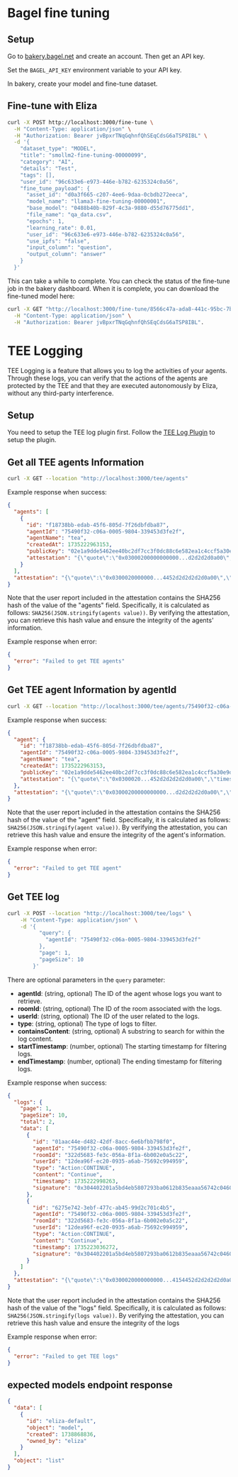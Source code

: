 # Bagel fine tuning

## Setup

Go to [bakery.bagel.net](https://bakery.bagel.net) and create an account. Then get an API key.

Set the `BAGEL_API_KEY` environment variable to your API key.

In bakery, create your model and fine-tune dataset.

## Fine-tune with Eliza

```bash
curl -X POST http://localhost:3000/fine-tune \
  -H "Content-Type: application/json" \
  -H "Authorization: Bearer jvBpxrTNqGqhnfQhSEqCdsG6aTSP8IBL" \
  -d '{
    "dataset_type": "MODEL",
    "title": "smollm2-fine-tuning-00000099",
    "category": "AI",
    "details": "Test",
    "tags": [],
    "user_id": "96c633e6-e973-446e-b782-6235324c0a56",
    "fine_tune_payload": {
      "asset_id": "d0a3f665-c207-4ee6-9daa-0cbdb272eeca",
      "model_name": "llama3-fine-tuning-00000001",
      "base_model": "0488b40b-829f-4c3a-9880-d55d76775dd1",
      "file_name": "qa_data.csv",
      "epochs": 1,
      "learning_rate": 0.01,
      "user_id": "96c633e6-e973-446e-b782-6235324c0a56",
      "use_ipfs": "false",
      "input_column": "question",
      "output_column": "answer"
    }
  }'
```

This can take a while to complete. You can check the status of the fine-tune job in the bakery dashboard. When it is complete, you can download the fine-tuned model here:

```bash
curl -X GET "http://localhost:3000/fine-tune/8566c47a-ada8-441c-95bc-7bb07656c4c1" \
  -H "Content-Type: application/json" \
  -H "Authorization: Bearer jvBpxrTNqGqhnfQhSEqCdsG6aTSP8IBL".
```

# TEE Logging

TEE Logging is a feature that allows you to log the activities of your agents. Through these logs, you can verify that the actions of the agents are protected by the TEE and that they are executed autonomously by Eliza, without any third-party interference.

## Setup

You need to setup the TEE log plugin first. Follow the [TEE Log Plugin](../plugin-tee-log/README.md) to setup the plugin.

## Get all TEE agents Information

```bash
curl -X GET --location "http://localhost:3000/tee/agents"
```

Example response when success:

```json
{
  "agents": [
    {
      "id": "f18738bb-edab-45f6-805d-7f26dbfdba87",
      "agentId": "75490f32-c06a-0005-9804-339453d3fe2f",
      "agentName": "tea",
      "createdAt": 1735222963153,
      "publicKey": "02e1a9dde5462ee40bc2df7cc3f0dc88c6e582ea1c4ccf5a30e9dd7fbed736b0fe",
      "attestation": "{\"quote\":\"0x03000200000000000...d2d2d2d0a00\",\"timestamp\":1735222963152}"
    }
  ],
  "attestation": "{\"quote\":\"0x0300020000000...4452d2d2d2d2d0a00\",\"timestamp\":1735223101255}"
}
```

Note that the user report included in the attestation contains the SHA256 hash of the value of the "agents" field. Specifically, it is calculated as follows: `SHA256(JSON.stringify(agents value))`. By verifying the attestation, you can retrieve this hash value and ensure the integrity of the agents' information.

Example response when error:

```json
{
  "error": "Failed to get TEE agents"
}
```

## Get TEE agent Information by agentId

```bash
curl -X GET --location "http://localhost:3000/tee/agents/75490f32-c06a-0005-9804-339453d3fe2f"
```

Example response when success:

```json
{
  "agent": {
    "id": "f18738bb-edab-45f6-805d-7f26dbfdba87",
    "agentId": "75490f32-c06a-0005-9804-339453d3fe2f",
    "agentName": "tea",
    "createdAt": 1735222963153,
    "publicKey": "02e1a9dde5462ee40bc2df7cc3f0dc88c6e582ea1c4ccf5a30e9dd7fbed736b0fe",
    "attestation": "{\"quote\":\"0x0300020...452d2d2d2d2d0a00\",\"timestamp\":1735222963152}"
  },
  "attestation": "{\"quote\":\"0x03000200000000000...d2d2d2d2d0a00\",\"timestamp\":1735223294916}"
}
```

Note that the user report included in the attestation contains the SHA256 hash of the value of the "agent" field. Specifically, it is calculated as follows: `SHA256(JSON.stringify(agent value))`. By verifying the attestation, you can retrieve this hash value and ensure the integrity of the agent's information.

Example response when error:

```json
{
  "error": "Failed to get TEE agent"
}
```

## Get TEE log

```bash
curl -X POST --location "http://localhost:3000/tee/logs" \
    -H "Content-Type: application/json" \
    -d '{
          "query": {
            "agentId": "75490f32-c06a-0005-9804-339453d3fe2f"
          },
          "page": 1,
          "pageSize": 10
        }'
```

There are optional parameters in the `query` parameter:

- **agentId**: (string, optional) The ID of the agent whose logs you want to retrieve.
- **roomId**: (string, optional) The ID of the room associated with the logs.
- **userId**: (string, optional) The ID of the user related to the logs.
- **type**: (string, optional) The type of logs to filter.
- **containsContent**: (string, optional) A substring to search for within the log content.
- **startTimestamp**: (number, optional) The starting timestamp for filtering logs.
- **endTimestamp**: (number, optional) The ending timestamp for filtering logs.

Example response when success:

```json
{
  "logs": {
    "page": 1,
    "pageSize": 10,
    "total": 2,
    "data": [
      {
        "id": "01aac44e-d482-42df-8acc-6e6bfbb798f0",
        "agentId": "75490f32-c06a-0005-9804-339453d3fe2f",
        "roomId": "322d5683-fe3c-056a-8f1a-6b002e0a5c22",
        "userId": "12dea96f-ec20-0935-a6ab-75692c994959",
        "type": "Action:CONTINUE",
        "content": "Continue",
        "timestamp": 1735222998263,
        "signature": "0x304402201a5bd4eb5807293ba0612b835eaaa56742c04603dbe08e3c7d247cdae3dc4b6f022034a165e1d63f1d58cb0976f615f6acd052f5e11154cef76d7c14c8ba99249833"
      },
      {
        "id": "6275e742-3ebf-477c-ab45-99d2c701c4b5",
        "agentId": "75490f32-c06a-0005-9804-339453d3fe2f",
        "roomId": "322d5683-fe3c-056a-8f1a-6b002e0a5c22",
        "userId": "12dea96f-ec20-0935-a6ab-75692c994959",
        "type": "Action:CONTINUE",
        "content": "Continue",
        "timestamp": 1735223036272,
        "signature": "0x304402201a5bd4eb5807293ba0612b835eaaa56742c04603dbe08e3c7d247cdae3dc4b6f022034a165e1d63f1d58cb0976f615f6acd052f5e11154cef76d7c14c8ba99249833"
      }
    ]
  },
  "attestation": "{\"quote\":\"0x0300020000000000...4154452d2d2d2d2d0a00\",\"timestamp\":1735223364956}"
}
```

Note that the user report included in the attestation contains the SHA256 hash of the value of the "logs" field. Specifically, it is calculated as follows: `SHA256(JSON.stringify(logs value))`. By verifying the attestation, you can retrieve this hash value and ensure the integrity of the logs

Example response when error:

```json
{
  "error": "Failed to get TEE logs"
}
```

## expected models endpoint response

```json
{
  "data": [
    {
      "id": "eliza-default",
      "object": "model",
      "created": 1738868836,
      "owned_by": "eliza"
    }
  ],
  "object": "list"
}
```
